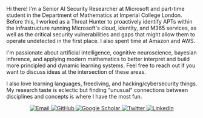 <html>
<body>
  <div>
    <p>Hi there! I'm a Senior AI Security Researcher at Microsoft and part-time student in the Department of Mathematics at Imperial College London. Before this, I worked as a Threat Hunter to proactively identify APTs within the infrastructure running Microsoft's cloud, identity, and M365 services, as well as the critical security vulnerabilities and gaps that might allow them to operate undetected in the first place. I also spent time at Amazon and AWS.   </p>
      
<p> I'm passionate about artificial intelligence, cognitive neuroscience, bayesian inference, and applying modern mathematics to better interpret and build more principled and dynamic learning systems. Feel free to reach out if you want to discuss ideas at the intersection of these areas. </p>
      
      
  <p>I also love learning languages, freediving, and hacking/cybersecurity things. My research taste is eclectic but finding "unusual" connections between disciplines and concepts is where I have the most fun. </p>
  </div>

  <div align="center">
    <p>
      <a href="mailto:me@aideen.dev">
        <img src="https://img.shields.io/badge/Email-me%40aideen.dev-blue?style=flat-square&logo=microsoft-outlook" alt="Email"/>
      </a>
      <a href="https://github.com/aideenfay">
        <img src="https://img.shields.io/badge/GitHub-mang0kitty-black?style=flat-square&logo=github" alt="GitHub"/>
      </a>
      <a href="https://scholar.google.de/citations?user=nplVbmMAAAAJ&hl=en">
        <img src="https://img.shields.io/badge/Scholar-Profile-blue?style=flat-square&logo=google-scholar" alt="Google Scholar"/>
      </a>
      <a href="https://twitter.com/AideenFay">
        <img src="https://img.shields.io/badge/Twitter-@AideenFay-blue?style=flat-square&logo=twitter" alt="Twitter"/>
      </a>
      <a href="https://www.linkedin.com/in/aideen-fay">
        <img src="https://img.shields.io/badge/LinkedIn-aideenfay-blue?style=flat-square&logo=linkedin" alt="LinkedIn"/>
      </a>
    </p>
  </div>

</body>
</html>

